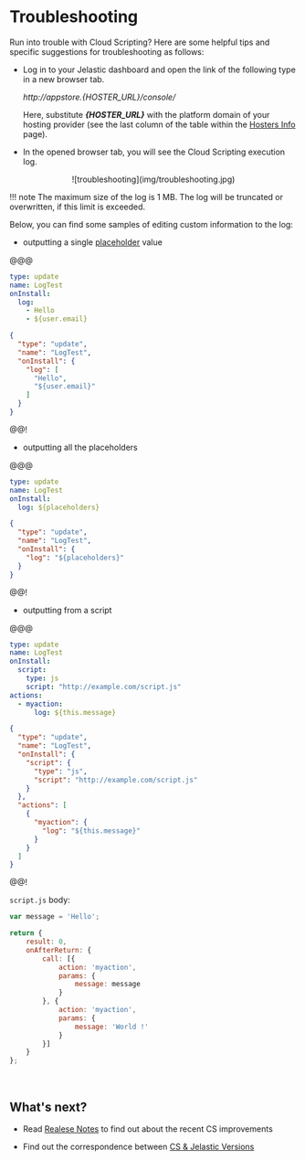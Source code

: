 # Troubleshooting

Run into trouble with Cloud Scripting? Here are some helpful tips and specific suggestions for troubleshooting as follows:                             

* Log in to your Jelastic dashboard and open the link of the following type in a new browser tab.                            

    *http://appstore.{HOSTER_URL}/console/*                       
    
    Here, substitute <b>*{HOSTER_URL}*</b>  with the platform domain of your hosting provider (see the last column of the table within the <a href="https://docs.jelastic.com/jelastic-hoster-info" target="_blank">Hosters Info</a> page).                                           

* In the opened browser tab, you will see the Cloud Scripting execution log.                                                               
    
<center>![troubleshooting](img/troubleshooting.jpg)</center>          

!!! note
    The maximum size of the log is 1 MB. The log will be truncated or overwritten, if this limit is exceeded.

Below, you can find some samples of editing custom information to the log:                      

- outputting a single <a href="/creating-manifest/placeholders/" target="blank">placeholder</a> value                     

@@@
```yaml
type: update
name: LogTest
onInstall:
  log:
    - Hello
    - ${user.email}
```
``` json
{
  "type": "update",
  "name": "LogTest",
  "onInstall": {
    "log": [
      "Hello",
      "${user.email}"
    ]
  }
}
```
@@!

- outputting all the placeholders              

@@@
```yaml
type: update
name: LogTest
onInstall:
  log: ${placeholders}
```
``` json
{
  "type": "update",
  "name": "LogTest",
  "onInstall": {
    "log": "${placeholders}"
  }
}
```
@@!

- outputting from a script             

@@@
```yaml
type: update
name: LogTest
onInstall:
  script:
    type: js
    script: "http://example.com/script.js"
actions:
  - myaction:
      log: ${this.message}
```
``` json  
{
  "type": "update",
  "name": "LogTest",
  "onInstall": {
    "script": {
      "type": "js",
      "script": "http://example.com/script.js"
    }
  },
  "actions": [
    {
      "myaction": {
        "log": "${this.message}"
      }
    }
  ]
}
```
@@!

`script.js` body:      

``` javascript                                               
var message = 'Hello';

return { 
    result: 0, 
    onAfterReturn: {
        call: [{
            action: 'myaction', 
            params: {
                message: message
            } 
        }, {
            action: 'myaction',
            params: {
                message: 'World !'
            }
        }] 
    } 
};
```
<br>
<h2> What's next?</h2>    

- Read <a href="/releasenotes/" target="_blank">Realese Notes</a> to find out about the recent CS improvements                    

- Find out the correspondence between <a href="/jelastic-cs-correspondence/" target="_blank">CS & Jelastic Versions</a>          


<!--## Logging-->
<!--Work in progress...-->
<!--
add example 
2 procedures:
- log - public_html/cs.txt (do not forget to limit log) 
- getLogLink 
-->


<!--## Checking event subscribers list-->
<!--Work in progress...-->
<!-- think how to do that -->